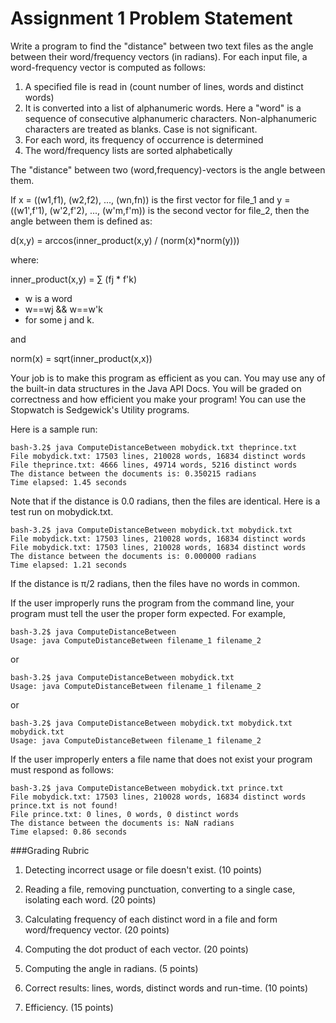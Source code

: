 Assignment 1 Problem Statement
=========

Write a program to find the "distance" between two text files as the angle between their word/frequency vectors (in radians). For each input file, a word-frequency vector is computed as follows:

1. A specified file is read in (count number of lines, words and distinct words)
2. It is converted into a list of alphanumeric words. Here a "word" is a sequence of consecutive alphanumeric characters.  Non-alphanumeric characters are treated as blanks. Case is not significant.
3. For each word, its frequency of occurrence is determined
4. The word/frequency lists are sorted alphabetically


The "distance" between two (word,frequency)-vectors is the angle between them.

If x = ((w1,f1), (w2,f2), ..., (wn,fn)) is the first vector for file_1 and y = ((w1',f'1), (w'2,f'2), ..., (w'm,f'm)) is the second vector for file_2, then the angle between them is defined as:

d(x,y) = arccos(inner_product(x,y) / (norm(x)*norm(y)))

where:

inner_product(x,y) = ∑ (fj * f'k) 

 - w is a word 
 - w==wj && w==w'k
 - for some j and k.
    
and

norm(x) = sqrt(inner_product(x,x))

Your job is to make this program as efficient as you can. You may use any of the built-in data structures in the Java API Docs. You will be graded on correctness and how efficient you make your program! You can use the Stopwatch is Sedgewick's Utility programs.

Here is a sample run:

```
bash-3.2$ java ComputeDistanceBetween mobydick.txt theprince.txt
File mobydick.txt: 17503 lines, 210028 words, 16834 distinct words
File theprince.txt: 4666 lines, 49714 words, 5216 distinct words
The distance between the documents is: 0.350215 radians
Time elapsed: 1.45 seconds
```

Note that if the distance is 0.0 radians, then the files are identical. Here is a test run on mobydick.txt.

```
bash-3.2$ java ComputeDistanceBetween mobydick.txt mobydick.txt
File mobydick.txt: 17503 lines, 210028 words, 16834 distinct words
File mobydick.txt: 17503 lines, 210028 words, 16834 distinct words
The distance between the documents is: 0.000000 radians
Time elapsed: 1.21 seconds
```

If the distance is π/2 radians, then the files have no words in common. 

If the user improperly runs the program from the command line, your program must tell the user the proper form expected. For example,

```
bash-3.2$ java ComputeDistanceBetween 
Usage: java ComputeDistanceBetween filename_1 filename_2
```

or 

```
bash-3.2$ java ComputeDistanceBetween mobydick.txt
Usage: java ComputeDistanceBetween filename_1 filename_2
```

or

```
bash-3.2$ java ComputeDistanceBetween mobydick.txt mobydick.txt mobydick.txt
Usage: java ComputeDistanceBetween filename_1 filename_2
```

If the user improperly enters a file name that does not exist  your program must respond as follows:

```
bash-3.2$ java ComputeDistanceBetween mobydick.txt prince.txt
File mobydick.txt: 17503 lines, 210028 words, 16834 distinct words
prince.txt is not found!
File prince.txt: 0 lines, 0 words, 0 distinct words
The distance between the documents is: NaN radians
Time elapsed: 0.86 seconds
```

###Grading Rubric

1. Detecting incorrect usage or file doesn't exist. (10 points)

2. Reading a file, removing punctuation, converting to a single case, isolating each word. (20 points)

3. Calculating frequency of each distinct word in a file and form word/frequency vector. (20 points)

4. Computing the dot product of each vector. (20 points)

5. Computing the angle in radians. (5 points)

6. Correct results: lines, words, distinct words and run-time. (10 points)

7. Efficiency. (15 points)
